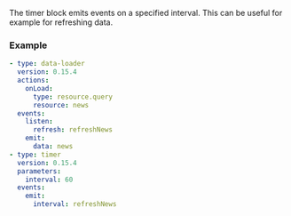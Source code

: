 The timer block emits events on a specified interval. This can be useful for example for refreshing
data.

### Example

```yaml
- type: data-loader
  version: 0.15.4
  actions:
    onLoad:
      type: resource.query
      resource: news
  events:
    listen:
      refresh: refreshNews
    emit:
      data: news
- type: timer
  version: 0.15.4
  parameters:
    interval: 60
  events:
    emit:
      interval: refreshNews
```

